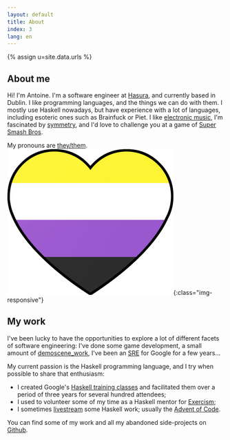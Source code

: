 ```yaml
---
layout: default
title: About
index: 3
lang: en
---
```


{% assign u=site.data.urls %}

## About me

Hi! I'm Antoine. I'm a software engineer at
[Hasura](http://hasura.io), and currently based in Dublin. I like
programming languages, and the things we can do with them. I mostly
use Haskell nowadays, but have experience with a lot of languages,
including esoteric ones such as Brainfuck or Piet. I like [electronic
music]({{u.bandcamp}}), I'm fascinated by
[symmetry]({{u.deviantart}}), and I'd love to challenge you at a game
of [Super Smash Bros](https://en.wikipedia.org/wiki/Super_Smash_Bros._Ultimate).

My pronouns are [they/them](https://pronoun.is/they/.../themself). ![non-binary pride flag](/img/nbh.png){:class="img-responsive"}



## My work

I've been lucky to have the opportunities to explore a lot of
different facets of software engineering: I've done some game
development, a small amount of [demoscene_work](https://www.ctrl-alt-test.fr/), I've been an
[SRE](https://en.wikipedia.org/wiki/Site_reliability_engineering) for
Google for a few years...

My current passion is the Haskell programming language, and I try when possible to share that enthusiasm:

- I created Google's [Haskell training classes](https://github.com/nicuveo/haskell-trainings) and facilitated them over a period of three years for several hundred attendees;
- I used to volunteer some of my time as a Haskell mentor for [Exercism](https://exercism.io/tracks/haskell);
- I sometimes [livestream]({{u.twitch}}) some Haskell work; usually the [Advent of Code](https://adventofcode.com).

You can find some of my work and all my abandoned side-projects on [Github]({{u.github}}).
